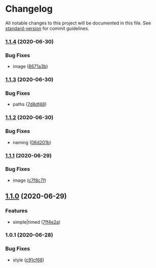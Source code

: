 # Changelog

All notable changes to this project will be documented in this file. See [standard-version](https://github.com/conventional-changelog/standard-version) for commit guidelines.

### [1.1.4](https://github.com/freedomsex/captcha-image/compare/v1.1.3...v1.1.4) (2020-06-30)


### Bug Fixes

* image ([8671a3b](https://github.com/freedomsex/captcha-image/commit/8671a3b742e9a59d76bb484fab32a5813b2e5619))

### [1.1.3](https://github.com/freedomsex/captcha-image/compare/v1.1.2...v1.1.3) (2020-06-30)


### Bug Fixes

* paths ([7d8df48](https://github.com/freedomsex/captcha-image/commit/7d8df484c1c10160f5847d7717f135d8c708aadd))

### [1.1.2](https://github.com/freedomsex/captcha-image/compare/v1.1.1...v1.1.2) (2020-06-30)


### Bug Fixes

* naming ([06d201b](https://github.com/freedomsex/captcha-image/commit/06d201b2395ae3730c95e85f6a9c43c3378f2860))

### [1.1.1](https://github.com/freedomsex/captcha-image/compare/v1.1.0...v1.1.1) (2020-06-29)


### Bug Fixes

* image ([c7f8c7f](https://github.com/freedomsex/captcha-image/commit/c7f8c7f734f9d4a0f3ad760bc1b216fdd2d39273))

## [1.1.0](https://github.com/freedomsex/captcha-image/compare/v1.0.1...v1.1.0) (2020-06-29)


### Features

* simple|timed ([7ff4e2a](https://github.com/freedomsex/captcha-image/commit/7ff4e2aac44b1c901fb014f199abc6d3d78f803e))

### 1.0.1 (2020-06-28)


### Bug Fixes

* style ([c91cf68](https://github.com/freedomsex/captcha-image/commit/c91cf6837c0321bf8389dd63cd15b52e8cc8e92d))
